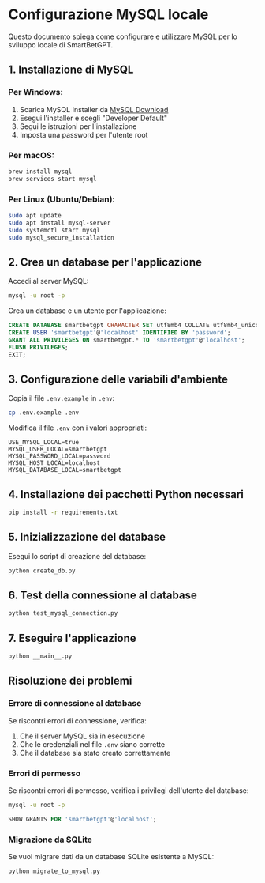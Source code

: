 # Configurazione MySQL locale

Questo documento spiega come configurare e utilizzare MySQL per lo sviluppo locale di SmartBetGPT.

## 1. Installazione di MySQL

### Per Windows:

1. Scarica MySQL Installer da [MySQL Download](https://dev.mysql.com/downloads/installer/)
2. Esegui l'installer e scegli "Developer Default"
3. Segui le istruzioni per l'installazione
4. Imposta una password per l'utente root

### Per macOS:

```bash
brew install mysql
brew services start mysql
```

### Per Linux (Ubuntu/Debian):

```bash
sudo apt update
sudo apt install mysql-server
sudo systemctl start mysql
sudo mysql_secure_installation
```

## 2. Crea un database per l'applicazione

Accedi al server MySQL:

```bash
mysql -u root -p
```

Crea un database e un utente per l'applicazione:

```sql
CREATE DATABASE smartbetgpt CHARACTER SET utf8mb4 COLLATE utf8mb4_unicode_ci;
CREATE USER 'smartbetgpt'@'localhost' IDENTIFIED BY 'password';
GRANT ALL PRIVILEGES ON smartbetgpt.* TO 'smartbetgpt'@'localhost';
FLUSH PRIVILEGES;
EXIT;
```

## 3. Configurazione delle variabili d'ambiente

Copia il file `.env.example` in `.env`:

```bash
cp .env.example .env
```

Modifica il file `.env` con i valori appropriati:

```
USE_MYSQL_LOCAL=true
MYSQL_USER_LOCAL=smartbetgpt
MYSQL_PASSWORD_LOCAL=password
MYSQL_HOST_LOCAL=localhost
MYSQL_DATABASE_LOCAL=smartbetgpt
```

## 4. Installazione dei pacchetti Python necessari

```bash
pip install -r requirements.txt
```

## 5. Inizializzazione del database

Esegui lo script di creazione del database:

```bash
python create_db.py
```

## 6. Test della connessione al database

```bash
python test_mysql_connection.py
```

## 7. Eseguire l'applicazione

```bash
python __main__.py
```

## Risoluzione dei problemi

### Errore di connessione al database

Se riscontri errori di connessione, verifica:

1. Che il server MySQL sia in esecuzione
2. Che le credenziali nel file `.env` siano corrette
3. Che il database sia stato creato correttamente

### Errori di permesso

Se riscontri errori di permesso, verifica i privilegi dell'utente del database:

```bash
mysql -u root -p
```

```sql
SHOW GRANTS FOR 'smartbetgpt'@'localhost';
```

### Migrazione da SQLite

Se vuoi migrare dati da un database SQLite esistente a MySQL:

```bash
python migrate_to_mysql.py
```
